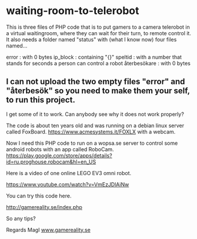 # waiting-room-to-telerobot
This is three files of PHP code that is to put gamers to a camera telerobot in a virtual waitingroom, where they can wait for their turn, to remote control it.
It also needs a folder named "status" with (what I know now) four files named...

error : with 0 bytes
ip_block :  containing "{}" 
speltid :  with a number that stands for seconds a person can control a robot
återbesökare :  with 0 bytes


I can not upload the two empty files "error" and "återbesök" so you need to make them your self, to run this project.
----

I get some of it to work.
Can anybody see why it does not work properly?

The code is about ten years old and was running on a debian linux server called FoxBoard.
https://www.acmesystems.it/FOXLX
with a webcam.

Now I need this PHP code to run on a wopsa.se  server to control some android robots
with an app called RoboCam.
https://play.google.com/store/apps/details?id=ru.proghouse.robocam&hl=en_US

Here is a video of one online LEGO EV3 omni robot.

https://www.youtube.com/watch?v=VmEzJDlAiNw

You can try this code here.

http://gamereality.se/index.php


So any tips?

Regards MagI 
www.gamereality.se
